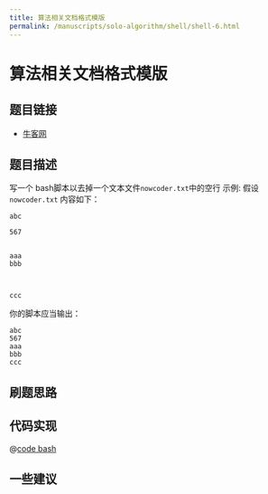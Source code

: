 ```yaml
---
title: 算法相关文档格式模版
permalink: /manuscripts/solo-algorithm/shell/shell-6.html
---
```

# 算法相关文档格式模版

## 题目链接

- [牛客网](https://www.nowcoder.com/share/jump/8484115461699868025437)

## 题目描述

写一个 bash脚本以去掉一个文本文件`nowcoder.txt`中的空行
示例:
假设`nowcoder.txt` 内容如下：

```text
abc

567


aaa
bbb



ccc
```

你的脚本应当输出：

```text
abc
567
aaa
bbb
ccc
```

## 刷题思路

## 代码实现

@[code bash](@algorithm/shell/shell-1.sh)

## 一些建议
